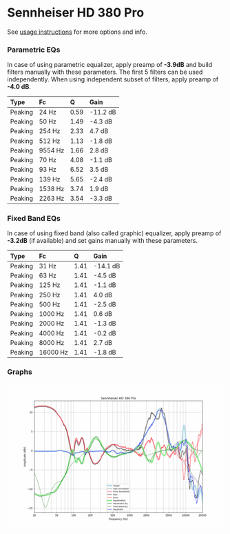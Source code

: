 # Sennheiser HD 380 Pro
See [usage instructions](https://github.com/jaakkopasanen/AutoEq#usage) for more options and info.

### Parametric EQs
In case of using parametric equalizer, apply preamp of **-3.9dB** and build filters manually
with these parameters. The first 5 filters can be used independently.
When using independent subset of filters, apply preamp of **-4.0 dB**.

| Type    | Fc      |    Q | Gain     |
|:--------|:--------|:-----|:---------|
| Peaking | 24 Hz   | 0.59 | -11.2 dB |
| Peaking | 50 Hz   | 1.49 | -4.3 dB  |
| Peaking | 254 Hz  | 2.33 | 4.7 dB   |
| Peaking | 512 Hz  | 1.13 | -1.8 dB  |
| Peaking | 9554 Hz | 1.66 | 2.8 dB   |
| Peaking | 70 Hz   | 4.08 | -1.1 dB  |
| Peaking | 93 Hz   | 6.52 | 3.5 dB   |
| Peaking | 139 Hz  | 5.65 | -2.4 dB  |
| Peaking | 1538 Hz | 3.74 | 1.9 dB   |
| Peaking | 2263 Hz | 3.54 | -3.3 dB  |

### Fixed Band EQs
In case of using fixed band (also called graphic) equalizer, apply preamp of **-3.2dB**
(if available) and set gains manually with these parameters.

| Type    | Fc       |    Q | Gain     |
|:--------|:---------|:-----|:---------|
| Peaking | 31 Hz    | 1.41 | -14.1 dB |
| Peaking | 63 Hz    | 1.41 | -4.5 dB  |
| Peaking | 125 Hz   | 1.41 | -1.1 dB  |
| Peaking | 250 Hz   | 1.41 | 4.0 dB   |
| Peaking | 500 Hz   | 1.41 | -2.5 dB  |
| Peaking | 1000 Hz  | 1.41 | 0.6 dB   |
| Peaking | 2000 Hz  | 1.41 | -1.3 dB  |
| Peaking | 4000 Hz  | 1.41 | -0.2 dB  |
| Peaking | 8000 Hz  | 1.41 | 2.7 dB   |
| Peaking | 16000 Hz | 1.41 | -1.8 dB  |

### Graphs
![](./Sennheiser%20HD%20380%20Pro.png)